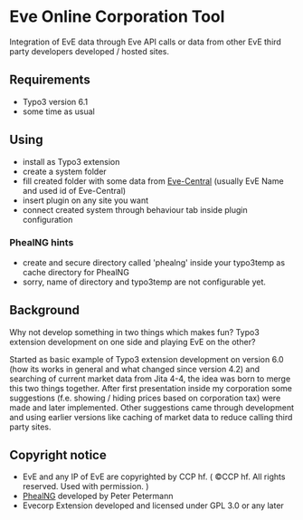 # Eve Online Corporation Tool

Integration of EvE data through Eve API calls or data from other EvE third party developers developed / hosted sites.

## Requirements

* Typo3 version 6.1 
* some time as usual

## Using

* install as Typo3 extension
* create a system folder
* fill created folder with some data from [Eve-Central](http://eve-central.com/) (usually EvE Name and used id of Eve-Central)
* insert plugin on any site you want
* connect created system through behaviour tab inside plugin configuration

### PhealNG hints

* create and secure directory called 'phealng' inside your typo3temp as cache directory for PhealNG
* sorry, name of directory and typo3temp are not configurable yet.

## Background

Why not develop something in two things which makes fun? Typo3 extension development on one side and playing EvE on the other?

Started as basic example of Typo3 extension development on version 6.0 (how its works in general and what changed since version 4.2) and searching of current market data from Jita 4-4, the idea was born to merge this two things together. After first presentation inside my corporation some suggestions (f.e. showing / hiding prices based on corporation tax) were made and later implemented. Other suggestions came through development and using earlier versions like caching of market data to reduce calling third party sites.

## Copyright notice

* EvE and any IP of EvE are copyrighted by CCP hf. ( ©CCP hf. All rights reserved. Used with permission. )
* [PhealNG](https://github.com/3rdpartyeve/phealng) developed by Peter Petermann
* Evecorp Extension developed and licensed under GPL 3.0 or any later
